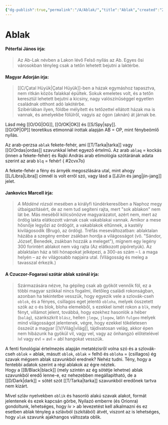 ```yaml
---
{"dg-publish":true,"permalink":"/A/Ablak/","title":"Ablak","created":"2023-10-21T03:47","updated":"2024-10-22T21:47"}
---
```



# Ablak

#### Péterfai János írja:

> Az Ab-Lak névben a Lakon lévő Felső nyílás az Ab. Egyes ősi városokban tényleg csak a tetőn lehetett bejutni a laktérbe.  

#### Magyar Adorján írja:

> [[C/Çatal Hüyük\|Çatal Hüyük]]-ben a házak egymáshoz tapasztva, nem ritkán közös falakkal épültek. Sokuk emeletes volt, és a tetőn keresztül lehetett bejutni a kicsiny, nagy valószínűséggel egyetlen családnak otthont adó lakótérbe.  
> Szibériában ilyen, földbe mélyített és tetőzettel ellátott házak ma is vannak, és amelyekbe fölülről, vagyis az ógon (aknán) át járnak be.  

Lásd még [[O/OG\|OG]], [[O/OK\|OK]] és [[S/Spy\|spy]].  
[[O/OP\|OP]] teoretikus etimonnál írottak alapján AB = OP, mint fénybeömlő nyílás.

Az arab-perzsa `ablak` fekete-fehér, ami [[T/Tarka\|tarka]] vagy [[O/Ordas\|ordas]] szavunkkal lehet egyező értelmű. Az arab `ablaq` = kockás (innen a fekete-fehér) és Rajki András arab etimológia szótárának adata szerint az arab `blq` = fehér!
{ #2cvx7o}


A fekete-fehér a fény és árnyék megoszlására utal, mint ahogy [[L/Libra\|Libra]] címnél is volt erről szó, vagy lásd a [[J/Jin és jang\|jin-jang]] jelet.  

#### Jankovics Marcell írja:

> *A Mádéné rózsái* mesében a királyfi tündérkeresőben a Naphoz megy útbaigazításért, de az nem tud segíteni rajta, mert "sok ablakon" nem lát be. Más meséből kölcsönözve magyarázatot, azért nem, mert az ördög lakta elátkozott várnak csak vakablakai vannak. Amikor a mese hősnője legyőzi az ördögöt, a vakablakok eltűnnek, a kastély kivilágosodik (Brugó, az ördög). Tréfás meseváltozatban: ablaktalan házába a szegény ember zsákban hordja a világosságot (vö. "Sándor, József, Benedek, zsákban hozzák a meleget"), mígnem egy legény 300 forintért ablakot nem vág rajta (Az elátkozott pipöretyúk). Az ablaktalan ház a téli hónapokat jelképezi, a 300-as szám – l. a maga helyén – az év világosabb napjaira utal. (Világosság és meleg a tavasszal érkezik.)  

#### A Czuczor-Fogarasi szótár ablak szónál írja:  

> Származására nézve, ha gépileg csak ab gyököt vennők föl, ez a többi magyar szókkal nincs fogalmi, illetőleg családi rokonságban, azonban ha tekintetbe vesszük, hogy egyezik vele a szlovák-cseh `oblok`, és a fényes, csillagos eget jelentő `obloha`, melyek összetett szók az o és blok, bloha elemekből, s ezekkel ismét rokon a `blk`, mely fényt, villámot jelent, továbbá, hogy ezekhez hasonlók a héber (`balág`), szankszkrit `blász`, hellen `jlegw`, `jlogew`, latin `fulgeo` melyek mind világosságot jelentenek, végre, hogy ezekkel tökéletesen összeüt a magyar [[V/Világ\|világ]], tájdivatosan velág, akkor épen nem hibázunk ha gyökül vil, vagy vel, vagy az önhangzó előtételével ivl vagy evl = avl = abl hangokat vesszük.  

A fenti fonológiai értelmezés alapján metatézisről volna szó és a szlovák-cseh `oblok` = ablak, másutt `oblok`, `oblak` = felhő és `obloha` = (csillagos) ég szavak mégsem ablak szavunkból erednek? Nehéz tudni. Tény, hogy a fentebbi adatok szerint a régi ablakok az égre néztek.   
Hogy a [[B/Black\|black]] (mely szintén az ég sötétje lehetne) ablak szavunkból eredő lenne-e, ez nehezebben megállapítható, de a [[D/Dark\|dark]] = sötét szót [[T/Tarka\|tarka]] szavunkból eredőnek tartva nem kizárt.  

Mivel szláv nyelvekben `oblik` és hasonló alakú szavak alakot, formát jelentenek és ezek kapcsán görbe, Nyilazó emberre (és Orionra) gondoltunk, lehetséges, hogy ív > ab levezetést kell alkalmazni és ez esetben ablak tényleg a szlávból (szkítából) átvét, viszont az is lehetséges, hogy `alak` szavunk ajakhangos változata oblik.  